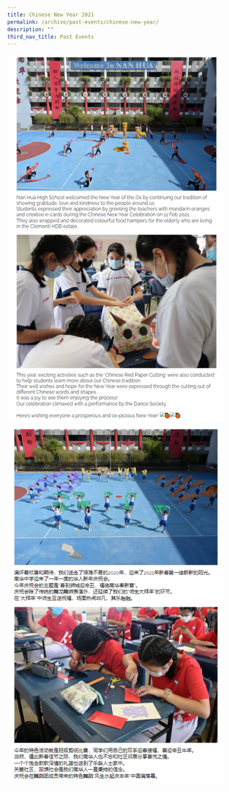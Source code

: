 ```yaml
---
title: Chinese New Year 2021
permalink: /archive/past-events/chinese-new-year/
description: ""
third_nav_title: Past Events
---
```

<img src="/images/cny1.png" style="width:500px">
<br>
<img src="/images/cny2.png" style="width:500px">
<br>